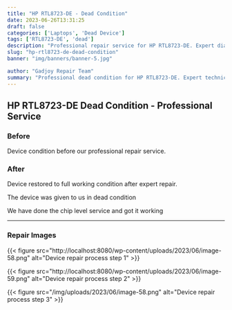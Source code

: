 ```yaml
---
title: "HP RTL8723-DE - Dead Condition"
date: 2023-06-26T13:31:25
draft: false
categories: ['Laptops', 'Dead Device']
tags: ['RTL8723-DE', 'dead']
description: "Professional repair service for HP RTL8723-DE. Expert diagnosis and quality repairs in Bangalore."
slug: "hp-rtl8723-de-dead-condition"
banner: "img/banners/banner-5.jpg"

author: "Gadjoy Repair Team"
summary: "Professional dead condition for HP RTL8723-DE. Expert technicians, quality parts, warranty included."
---
```


## HP RTL8723-DE Dead Condition - Professional Service

### Before

Device condition before our professional repair service.

### After

Device restored to full working condition after expert repair.

The device was given to us in dead condition

We have done the chip level service and got it working

---

### Repair Images

{{< figure src="http://localhost:8080/wp-content/uploads/2023/06/image-58.png" alt="Device repair process step 1" >}}

{{< figure src="http://localhost:8080/wp-content/uploads/2023/06/image-59.png" alt="Device repair process step 2" >}}

{{< figure src="/img/uploads/2023/06/image-58.png" alt="Device repair process step 3" >}}

